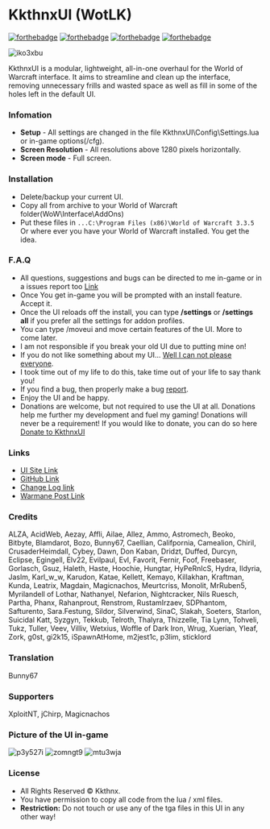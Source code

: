 # KkthnxUI (WotLK)   
   
[![forthebadge](http://forthebadge.com/images/badges/built-by-developers.svg)](http://forthebadge.com) [![forthebadge](http://forthebadge.com/images/badges/built-with-swag.svg)](http://forthebadge.com) [![forthebadge](http://forthebadge.com/images/badges/gluten-free.svg)](http://forthebadge.com) [![forthebadge](http://forthebadge.com/images/badges/no-ragrets.svg)](http://forthebadge.com)

![iko3xbu](https://cloud.githubusercontent.com/assets/1692977/14770285/a19b2dfe-0a3b-11e6-8acb-f2e4902d1a21.png)      

KkthnxUI is a modular, lightweight, all-in-one overhaul for the World of Warcraft interface. It aims to streamline and clean up the interface, removing unnecessary frills and wasted space as well as fill in some of the holes left in the default UI.      

### Infomation   
* **Setup** - All settings are changed in the file KkthnxUI\Config\Settings.lua or in-game options(/cfg).   
* **Screen Resolution** - All resolutions above 1280 pixels horizontally.   
* **Screen mode** - Full screen.   

### Installation   
* Delete/backup your current UI.   
* Copy all from archive to your World of Warcraft folder(WoW\Interface\AddOns\)
* Put these files  in `...C:\Program Files (x86)\World of Warcraft 3.3.5` Or where ever you have your World of Warcraft installed. You get the idea.   

### F.A.Q   
* All questions, suggestions and bugs can be directed to me in-game or in a issues report too [Link](https://github.com/Kkthnx/KkthnxUI-3.3.5/issues/new)   
* Once You get in-game you will be prompted with an install feature. Accept it.      
* Once the UI reloads off the install, you can type **/settings** or **/settings all** if you prefer all the settings for addon profiles.   
* You can type /moveui and move certain features of the UI. More to come later.   
* I am not responsible if you break your old UI due to putting mine on!   
* If you do not like something about my UI... [Well I can not please everyone](http://puu.sh/k0Hki.jpg).     
* I took time out of my life to do this, take time out of your life to say thank you!   
* If you find a bug, then properly make a bug [report](https://github.com/Kkthnx/KkthnxUI-3.3.5/issues/new).   
* Enjoy the UI and be happy.
* Donations are welcome, but not required to use the UI at all. Donations help me further my development and fuel my gaming! Donations will never be a requirement! If you would like to donate, you can do so here [Donate to KkthnxUI](https://www.paypal.com/cgi-bin/webscr?cmd=_donations&business=XC5463FDLTKSE&lc=US&item_name=KkthnxUI&item_number=55846984&currency_code=USD&bn=PP%2dDonationsBF%3abtn_donateCC_LG%2egif%3aNonHosted)

### Links   
* [UI Site Link](https://kkthnx.github.io/KkthnxUI_WotLK/)   
* [GitHub Link](https://github.com/Kkthnx/KkthnxUI_WotLK)   
* [Change Log link](https://github.com/Kkthnx/KkthnxUI_WotLK/commits/master)   
* [Warmane Post Link](http://forum.warmane.com/showthread.php?t=310944)   

### Credits   
ALZA, AcidWeb, Aezay, Affli, Ailae, Allez, Ammo, Astromech, Beoko, Bitbyte, Blamdarot, Bozo, Bunny67, Caellian, Califpornia, Camealion, Chiril, CrusaderHeimdall, Cybey, Dawn, Don Kaban, Dridzt, Duffed, Durcyn, Eclipse, Egingell, Elv22, Evilpaul, Evl, Favorit, Fernir, Foof, Freebaser, Gorlasch, Gsuz, Haleth, Haste, Hoochie, Hungtar, HyPeRnIcS, Hydra, Ildyria, Jaslm, Karl_w_w, Karudon, Katae, Kellett, Kemayo, Killakhan, Kraftman, Kunda, Leatrix, Magdain, Magicnachos, Meurtcriss, Monolit, MrRuben5, Myrilandell of Lothar, Nathanyel, Nefarion, Nightcracker, Nils Ruesch, Partha, Phanx, Rahanprout, Renstrom, RustamIrzaev, SDPhantom, Safturento, Sara.Festung, Sildor, Silverwind, SinaC, Slakah, Soeters, Starlon, Suicidal Katt, Syzgyn, Tekkub, Telroth, Thalyra, Thizzelle, Tia Lynn, Tohveli, Tukz, Tuller, Veev, Villiv, Wetxius, Woffle of Dark Iron, Wrug, Xuerian, Yleaf, Zork, g0st, gi2k15, iSpawnAtHome, m2jest1c, p3lim, sticklord   

### Translation   
Bunny67  

### Supporters   
XploitNT, jChirp, Magicnachos   

### Picture of the UI in-game   
![p3y527i](https://cloud.githubusercontent.com/assets/1692977/13925789/1340675e-ef60-11e5-95e4-f706726a6252.jpg)
![zomngt9](https://cloud.githubusercontent.com/assets/1692977/13925790/1343d0ba-ef60-11e5-91c4-24c11cd1ef0c.jpg)
![mtu3wja](https://cloud.githubusercontent.com/assets/1692977/13925791/1347de26-ef60-11e5-8e4f-dbb10feb8b59.jpg)

### License    
* All Rights Reserved © Kkthnx.   
* You have permission to copy all code from the lua / xml files.      
* **Restriction:** Do not touch or use any of the tga files in this UI in any other way!
